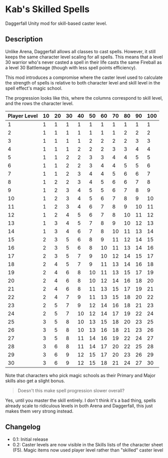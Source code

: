 # Kab's Skilled Spells
Daggerfall Unity mod for skill-based caster level.

## Description

Unlike Arena, Daggerfall allows all classes to cast spells. However, it still keeps the same character level scaling for all spells. This means that a level 30 warrior who's never casted a spell in their life casts the same Fireball as a level 30 Battlemage (though with less spell points efficiency). 

This mod introduces a compromise where the caster level used to calculate the strength of spells is relative to both character level and skill level in the spell effect's magic school.

The progression looks like this, where the columns correspond to skill level, and the rows the character level.

| Player Level | 10 | 20 | 30 | 40 | 50 | 60 | 70 | 80 | 90 | 100 |
|--------------|----|----|----|----|----|----|----|----|----|-----|
| 1            | 1  | 1  | 1  | 1  | 1  | 1  | 1  | 1  | 1  | 1   |
| 2            | 1  | 1  | 1  | 1  | 1  | 1  | 1  | 2  | 2  | 2   |
| 3            | 1  | 1  | 1  | 1  | 2  | 2  | 2  | 2  | 3  | 3   |
| 4            | 1  | 1  | 1  | 2  | 2  | 2  | 3  | 3  | 4  | 4   |
| 5            | 1  | 1  | 2  | 2  | 3  | 3  | 4  | 4  | 5  | 5   |
| 6            | 1  | 1  | 2  | 2  | 3  | 4  | 4  | 5  | 5  | 6   |
| 7            | 1  | 1  | 2  | 3  | 4  | 4  | 5  | 6  | 6  | 7   |
| 8            | 1  | 2  | 2  | 3  | 4  | 5  | 6  | 6  | 7  | 8   |
| 9            | 1  | 2  | 3  | 4  | 5  | 5  | 6  | 7  | 8  | 9   |
| 10           | 1  | 2  | 3  | 4  | 5  | 6  | 7  | 8  | 9  | 10  |
| 11           | 1  | 2  | 3  | 4  | 6  | 7  | 8  | 9  | 10 | 11  |
| 12           | 1  | 2  | 4  | 5  | 6  | 7  | 8  | 10 | 11 | 12  |
| 13           | 1  | 3  | 4  | 5  | 7  | 8  | 9  | 10 | 12 | 13  |
| 14           | 1  | 3  | 4  | 6  | 7  | 8  | 10 | 11 | 13 | 14  |
| 15           | 2  | 3  | 5  | 6  | 8  | 9  | 11 | 12 | 14 | 15  |
| 16           | 2  | 3  | 5  | 6  | 8  | 10 | 11 | 13 | 14 | 16  |
| 17           | 2  | 3  | 5  | 7  | 9  | 10 | 12 | 14 | 15 | 17  |
| 18           | 2  | 4  | 5  | 7  | 9  | 11 | 13 | 14 | 16 | 18  |
| 19           | 2  | 4  | 6  | 8  | 10 | 11 | 13 | 15 | 17 | 19  |
| 20           | 2  | 4  | 6  | 8  | 10 | 12 | 14 | 16 | 18 | 20  |
| 21           | 2  | 4  | 6  | 8  | 11 | 13 | 15 | 17 | 19 | 21  |
| 22           | 2  | 4  | 7  | 9  | 11 | 13 | 15 | 18 | 20 | 22  |
| 23           | 2  | 5  | 7  | 9  | 12 | 14 | 16 | 18 | 21 | 23  |
| 24           | 2  | 5  | 7  | 10 | 12 | 14 | 17 | 19 | 22 | 24  |
| 25           | 3  | 5  | 8  | 10 | 13 | 15 | 18 | 20 | 23 | 25  |
| 26           | 3  | 5  | 8  | 10 | 13 | 16 | 18 | 21 | 23 | 26  |
| 27           | 3  | 5  | 8  | 11 | 14 | 16 | 19 | 22 | 24 | 27  |
| 28           | 3  | 6  | 8  | 11 | 14 | 17 | 20 | 22 | 25 | 28  |
| 29           | 3  | 6  | 9  | 12 | 15 | 17 | 20 | 23 | 26 | 29  |
| 30           | 3  | 6  | 9  | 12 | 15 | 18 | 21 | 24 | 27 | 30  |

Note that characters who pick magic schools as their Primary and Major skills also get a slight bonus.

>Doesn't this make spell progression slower overall?

Yes, until you master the skill entirely. I don't think it's a bad thing, spells already scale to ridiculous levels in both Arena and Daggerfall, this just makes them very strong instead.

## Changelog

- 0.1: Initial release
- 0.2: Caster levels are now visible in the Skills lists of the character sheet (F5). Magic items now used player level rather than "skilled" caster level